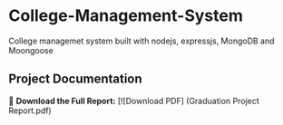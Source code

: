 # College-Management-System
College managemet system built with nodejs, expressjs, MongoDB and Moongoose

## Project Documentation 

📂 **Download the Full Report:** 
[![Download PDF] (Graduation Project Report.pdf)


